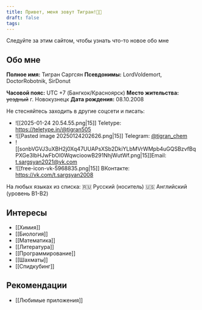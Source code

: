 ```yaml
---
title: Привет, меня зовут Тигран!👋🏻
draft: false
tags:
---
```

Следуйте за этим сайтом, чтобы узнать что-то новое обо мне
## Обо мне
**Полное имя:** Тигран Саргсян 
**Псевдонимы:** LordVoldemort, DoctorRobotnik, SirDonut

**Часовой пояс:** UTC +7 (Бангкок/Красноярск)
**Место жительства:** ~~уездный~~ г. Новокузнецк
**Дата рождения:** 08.10.2008

Не стесняйтесь заходить в другие соцсети и писать: 
- ![[2025-01-24 20.54.55.png|15]] Teletype: https://teletype.in/@tigran505
- ![[Pasted image 20250124202626.png|15]] Telegram: [@tigran_chem](https://t.me/tigran_chem)
- ![[sonbVGVJ3uXBH2j0Xq47UUAPsXSb2DkiYLbMVrWMpb4uGQSBzvfBqPXGe3IbHJwFbOI0WqwcioowB291NhjWutWf.png|15]]Email: t.sargsyan2021@vk.com
- ![[free-icon-vk-5968835.png|15]] ВКонтакте: https://vk.com/t.sargsyan2008

На любых языках из списка: 
🇷🇺 Русский (носитель)
🇺🇸 Английский (уровень B1-B2)
## Интересы
- [[Химия]]
- [[Биология]]
- [[Математика]]
- [[Литература]]
- [[Программирование]] 
- [[Шахматы]]
- [[Спидкубинг]]
## Рекомендации
- [[Любимые приложения]] 